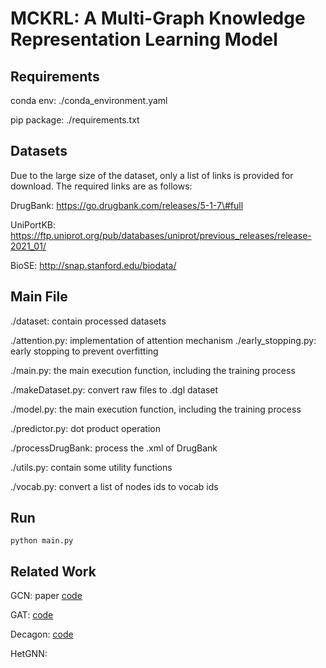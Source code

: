 # MCKRL: A Multi-Graph Knowledge Representation Learning Model

## Requirements
conda env: ./conda_environment.yaml

pip package: ./requirements.txt

## Datasets
Due to the large size of the dataset, only a list of links is provided for download. The required links are as follows:

DrugBank: https://go.drugbank.com/releases/5-1-7\#full

UniPortKB: https://ftp.uniprot.org/pub/databases/uniprot/previous_releases/release-2021_01/

BioSE: http://snap.stanford.edu/biodata/

## Main File
./dataset: contain processed datasets

./attention.py: implementation of attention mechanism
./early_stopping.py: early stopping to prevent overfitting

./main.py: the main execution function, including the training process

./makeDataset.py: convert raw files to .dgl dataset

./model.py: the main execution function, including the training process

./predictor.py: dot product operation

./processDrugBank: process the .xml of DrugBank

./utils.py: contain some utility functions

./vocab.py: convert a list of nodes ids to vocab ids

## Run
`python main.py`

## Related Work
GCN: paper [code](https://github.com/tkipf/pygcn)

GAT: [code](https://github.com/Diego999/pyGAT/)

Decagon: [code](https://github.com/marinkaz/decagon)

HetGNN: 



